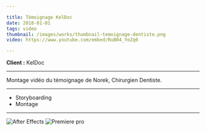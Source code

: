 ```yaml
---

title: Témoignage KelDoc
date: 2018-01-01
tags: video
thumbnail: /images/works/thumbnail-temoignage-dentiste.png
video: https://www.youtube.com/embed/RuB04_YoZq0

---
```


**Client :** KelDoc

---

Montage vidéo du témoignage de Norek, Chirurgien Dentiste.

---

- Storyboarding
- Montage

---

![After Effects](/images/icons/after_effects.svg)
![Premiere pro](/images/icons/premiere.svg)
